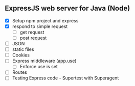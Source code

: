 ExpressJS web server for Java (Node)
------------------------------------

* [x] Setup npm project and express
* [x] respond to simple request
  * [ ] get request
  * [ ] post request
* [ ] JSON
* [ ] static files
* [ ] Cookies
* [ ] Express middleware (app.use)
  * [ ] Enforce use is set
* [ ] Routes
* [ ] Testing Express code - Supertest with Superagent
